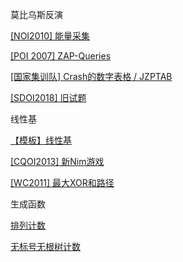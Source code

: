 莫比乌斯反演

[[NOI2010] 能量采集](https://www.luogu.com.cn/problem/P1447)

[[POI 2007] ZAP-Queries](https://www.luogu.com.cn/problem/P3455)

[[国家集训队] Crash的数字表格 / JZPTAB](https://www.luogu.com.cn/problem/P1829)

[[SDOI2018] 旧试题](https://www.luogu.com.cn/problem/P4619)

线性基

[【模板】线性基](https://www.luogu.com.cn/problem/P3812)

[[CQOI2013] 新Nim游戏](https://www.luogu.com.cn/problem/P4301)

[ [WC2011] 最大XOR和路径](https://www.luogu.com.cn/problem/P4151)

生成函数

[排列计数](https://www.luogu.com.cn/problem/P5825)

[无标号无根树计数](https://www.luogu.com.cn/problem/P5900)